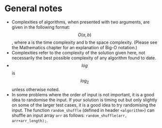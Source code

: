 # General notes
- Complexities of algorithms, when presented with two arguments, are given in the following format: $$O(a,b)$$, where a is the time complexity and b the space complexity. (Please see the Mathematics chapter for an explanation of Big-O notation.)
- Complexities refer to the complexity of the solution given here, not necessarily the best possible complexity of any algorithm found to date.
- $$log$$ is $$log_2$$ unless otherwise noted.
- In some problems where the order of input is not important, it is a good idea to randomise the input. If your solution is timing out but only slightly on some of the larger test cases, it is a good idea to try randomising the input. The function `random_shuffle` (defined in header `<algorithm>`) can shuffle an input array `arr` as follows: `random_shuffle(arr, arr+arr_length);`.